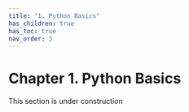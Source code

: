 ```yaml
---
title: "1. Python Basics"
has_children: true
has_toc: true
nav_order: 3
---
```


# Chapter 1. Python Basics

This section is under construction
